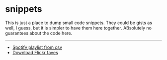 # snippets
This is just a place to dump small code snippets. They could be gists as well, I guess, but it is simpler to have them here together.
ABsolutely no guarantees about the code here.

______

- [Spotify playlist from csv](./spoti-playlist-maker.md)
- [Download Flickr faves](./flickr-favs.md)

